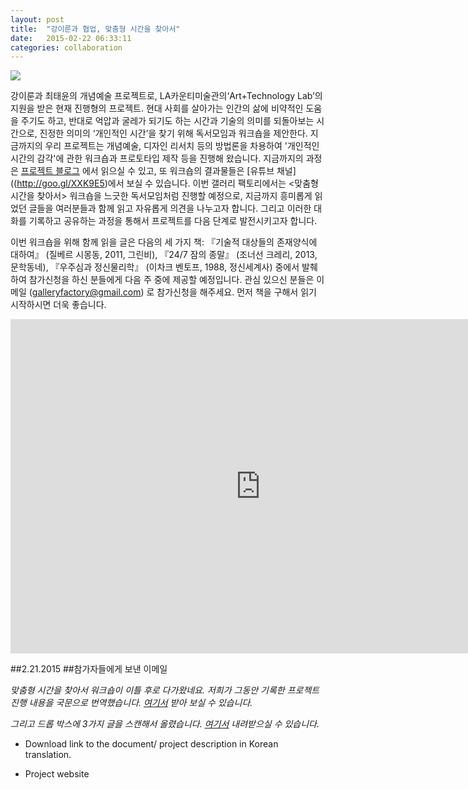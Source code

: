 ```yaml
---
layout: post
title:  "강이룬과 협업, 맞춤형 시간을 찾아서"
date:   2015-02-22 06:33:11
categories: collaboration
---
```

 
 <img src="https://farm9.staticflickr.com/8582/16571838237_f974f4e8a4_z.jpg">
 
강이룬과 최태윤의 개념예술 프로젝트로, LA카운티미술관의‘Art+Technology Lab’의 지원을 받은 현재 진행형의 프로젝트.
현대 사회를 살아가는 인간의 삶에 비약적인 도움을 주기도 하고, 반대로 억압과 굴레가 되기도 하는 시간과 기술의 의미를 되돌아보는 시간으로, 진정한 의미의 ‘개인적인 시간’을 찾기 위해 독서모임과 워크숍을 제안한다.
지금까지의 우리 프로젝트는 개념예술, 디자인 리서치 등의 방법론을 차용하여 '개인적인 시간의 감각'에 관한 워크숍과 프로토타입 제작 등을 진행해 왔습니다. 지금까지의 과정은 [프로젝트 블로그](http://isopt.github.io/) 에서 읽으실 수 있고, 또 워크숍의 결과물들은 [유튜브 채널]((http://goo.gl/XXK9E5)에서 보실 수 있습니다. 이번 갤러리 팩토리에서는 <맞춤형 시간을 찾아서> 워크숍을 느긋한 독서모임처럼 진행할 예정으로, 지금까지 흥미롭게 읽었던 글들을 여러분들과 함께 읽고 자유롭게 의견을 나누고자 합니다. 그리고 이러한 대화를 기록하고 공유하는 과정을 통해서 프로젝트를 다음 단계로 발전시키고자 합니다.

이번 워크숍을 위해 함께 읽을 글은 다음의 세 가지 책: 『기술적 대상들의 존재양식에 대하여』 (질베르 시몽동, 2011, 그린비), 『24/7 잠의 종말』 (조너선 크레리, 2013, 문학동네), 『우주심과 정신물리학』 (이차크 벤토프, 1988, 정신세계사) 중에서 발췌하여 참가신청을 하신 분들에게 다음 주 중에 제공할 예정입니다. 관심 있으신 분들은 이메일 (galleryfactory@gmail.com) 
로 참가신청을 해주세요. 먼저 책을 구해서 읽기 시작하시면 더욱 좋습니다. 
 
 <div class="slideshow" markdown="1">  
 
 <iframe src="https://www.flickr.com/photos/80913365@N04/sets/72157651290360425/player/" width="800" height ="535" frameborder="0" allowfullscreen webkitallowfullscreen mozallowfullscreen oallowfullscreen msallowfullscreen></iframe>
 </div> 
 
##2.21.2015 
##참가자들에게 보낸 이메일   

  
  
*맞춤형 시간을 찾아서 워크숍이 이틀 후로 다가왔네요. 
저희가 그동안 기록한 프로젝트 진행 내용을 국문으로 번역했습니다. 
[여기서](https://dl.dropboxusercontent.com/u/3060214/ISOPT-Factory.pdf)
받아 보실 수 있습니다.*

*그리고 드롭 박스에 3가지 글을 스캔해서 올렸습니다. 
[여기서](https://www.dropbox.com/sh/en443doh7hb5z6s/AAD68B48CX9vNFRqc-gDnueWa?dl=0) 내려받으실 수 있습니다.*  

 - Download link to the document/ project description in Korean translation.


- Project website 
